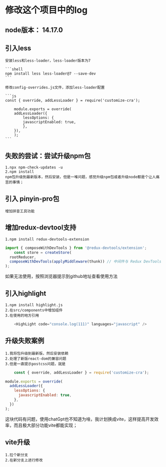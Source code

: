 # 修改这个项目中的log

## node版本： 14.17.0

## 引入less

    安装less和less-loader，less-loader版本为7

    ```shell
    npm install less less-loader@7 --save-dev
    ```
    
    修改config-overrides.js文件，添加less-loader配置

    ```js
    const { override, addLessLoader } = require('customize-cra');

        module.exports = override(
        addLessLoader({
            lessOptions: {
            javascriptEnabled: true,
            },
        }),
        );
    ```

## 失败的尝试：尝试升级npm包

    1.npx npm-check-updates -u
    2.npm install
    npm包升级到最新版本，然后安装，但是一堆问题，感觉升级npm包或者升级node都是个让人痛苦的事情；

## 引入 pinyin-pro包

    增加拼音工具功能

## 增加redux-devtool支持

    1.npm install redux-devtools-extension

```js
import { composeWithDevTools } from '@redux-devtools/extension';
    const store = createStore(
  rootReducer,
  composeWithDevTools(applyMiddleware(thunk)) // 中间件与 Redux DevTools 一起使用
);
```

如果无法使用，按照浏览器提示到github地址查看使用方法

## 引入highlight

    1.npm install highlight.js
    2.在src/components中增加组件
    3.在使用的地方引用

```js
    <HighLight code="console.log(111)" languages="javascript" />
```
## 升级失败案例

    1.我将包升级到最新版，然后安装依赖
    2.处理了新版react-dom的兼容问题
    3.但是一直提示postcss问题，就是
```js
    const { override, addLessLoader } = require('customize-cra');

module.exports = override(
  addLessLoader({
    lessOptions: {
      javascriptEnabled: true,
    },
  })
);
```

这块代码有问题，使用chatGpt也不知道为啥，我计划换成vite，这样提高开发效率，而且极大部分功能vite都能实现；

## vite升级

    1.拉个新分支
    2.在新分支上进行修改

